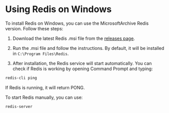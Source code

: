 # Using Redis on Windows

To install Redis on Windows, you can use the MicrosoftArchive Redis version. Follow these steps:

1. Download the latest Redis .msi file from the [releases page](https://github.com/microsoftarchive/redis/releases).

2. Run the .msi file and follow the instructions. By default, it will be installed in `C:\Program Files\Redis`.

3. After installation, the Redis service will start automatically. You can check if Redis is working by opening Command Prompt and typing:

```bash
redis-cli ping
```
If Redis is running, it will return PONG.

To start Redis manually, you can use:

```bash
redis-server
```